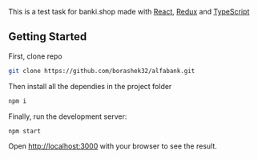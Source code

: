 This is a test task for banki.shop made with [React](https://react.dev/), [Redux](https://redux.js.org/) and [TypeScript](https://www.typescriptlang.org/)

## Getting Started

First, clone repo 

```bash
git clone https://github.com/borashek32/alfabank.git
```

Then install all the dependies in the project folder

```bash
npm i
```

Finally, run the development server:

```bash
npm start
```

Open [http://localhost:3000](http://localhost:3000) with your browser to see the result.
